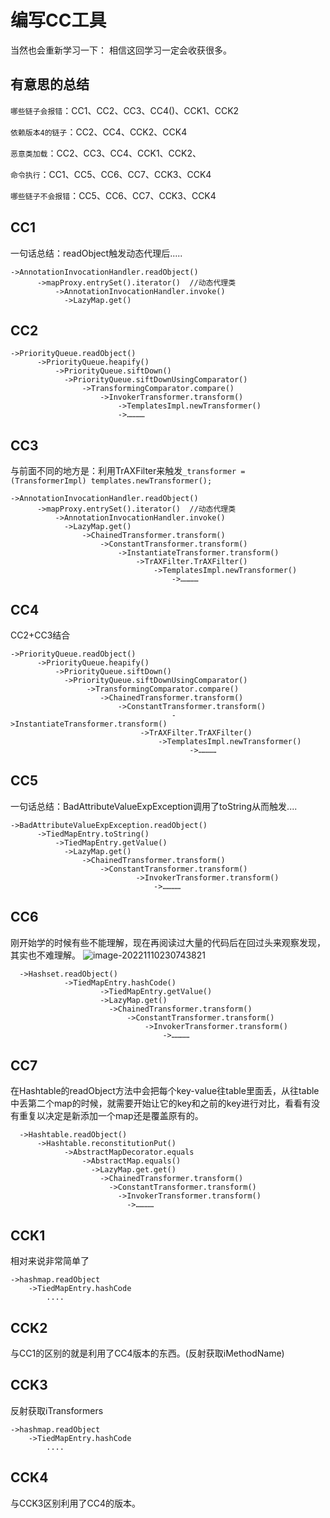 # 编写CC工具

当然也会重新学习一下：
相信这回学习一定会收获很多。

## 有意思的总结

`哪些链子会报错`：CC1、CC2、CC3、CC4()、CCK1、CCK2

`依赖版本4的链子`：CC2、CC4、CCK2、CCK4

`恶意类加载`：CC2、CC3、CC4、CCK1、CCK2、

`命令执行`：CC1、CC5、CC6、CC7、CCK3、CCK4

`哪些链子不会报错`：CC5、CC6、CC7、CCK3、CCK4

## CC1

一句话总结：readObject触发动态代理后.....

```
->AnnotationInvocationHandler.readObject()
      ->mapProxy.entrySet().iterator()  //动态代理类
          ->AnnotationInvocationHandler.invoke()
            ->LazyMap.get()
```

## CC2

```
->PriorityQueue.readObject()
      ->PriorityQueue.heapify()
          ->PriorityQueue.siftDown()
            ->PriorityQueue.siftDownUsingComparator()
                ->TransformingComparator.compare()
                    ->InvokerTransformer.transform()
                        ->TemplatesImpl.newTransformer()
                        ->…………
```

## CC3

与前面不同的地方是：利用TrAXFilter来触发`_transformer = (TransformerImpl) templates.newTransformer();`

```
->AnnotationInvocationHandler.readObject()
      ->mapProxy.entrySet().iterator()  //动态代理类
          ->AnnotationInvocationHandler.invoke()
            ->LazyMap.get()
                ->ChainedTransformer.transform()
                    ->ConstantTransformer.transform()
                        ->InstantiateTransformer.transform()
                            ->TrAXFilter.TrAXFilter()
                                ->TemplatesImpl.newTransformer()
                                    ->…………
```

## CC4

CC2+CC3结合

```
->PriorityQueue.readObject()
      ->PriorityQueue.heapify()
          ->PriorityQueue.siftDown()
            ->PriorityQueue.siftDownUsingComparator()
                 ->TransformingComparator.compare()
                    ->ChainedTransformer.transform()
                        ->ConstantTransformer.transform()
                                    ->InstantiateTransformer.transform()
                             ->TrAXFilter.TrAXFilter()
                                 ->TemplatesImpl.newTransformer()
                                        ->…………
```

## CC5

一句话总结：BadAttributeValueExpException调用了toString从而触发....

```
->BadAttributeValueExpException.readObject()
      ->TiedMapEntry.toString()
          ->TiedMapEntry.getValue()
            ->LazyMap.get()
                ->ChainedTransformer.transform()
                    ->ConstantTransformer.transform()
                            ->InvokerTransformer.transform()
                                ->…………
```

## CC6

刚开始学的时候有些不能理解，现在再阅读过大量的代码后在回过头来观察发现，其实也不难理解。
![image-20221110230743821](https://cdn.jsdelivr.net/gh/zx-creat/myblog@master/img/202211102307889.png)

```
  ->Hashset.readObject()
            ->TiedMapEntry.hashCode()
                    ->TiedMapEntry.getValue()
                    ->LazyMap.get()
                      ->ChainedTransformer.transform()
                          ->ConstantTransformer.transform()
                              ->InvokerTransformer.transform()
                                  ->…………
```

## CC7

在Hashtable的readObject方法中会把每个key-value往table里面丢，从往table中丢第二个map的时候，就需要开始让它的key和之前的key进行对比，看看有没有重复以决定是新添加一个map还是覆盖原有的。

```
  ->Hashtable.readObject()
      ->Hashtable.reconstitutionPut()
            ->AbstractMapDecorator.equals
                ->AbstractMap.equals()
                  ->LazyMap.get.get()
                    ->ChainedTransformer.transform()
                      ->ConstantTransformer.transform()
                        ->InvokerTransformer.transform()
                          ->…………
```

## CCK1

相对来说非常简单了

```
->hashmap.readObject
	->TiedMapEntry.hashCode
    	....
```

## CCK2

与CC1的区别的就是利用了CC4版本的东西。(反射获取iMethodName)

## CCK3

反射获取iTransformers

```
->hashmap.readObject
	->TiedMapEntry.hashCode
    	....
```

## CCK4

与CCK3区别利用了CC4的版本。